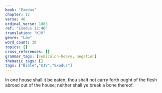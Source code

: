 ```yaml
---
book: "Exodus"
chapter: 12
verse: 46
ordinal_verse: 1863
ref: "Exodus 12:46"
translation: "KJV"
genre: "Law"
word_count: 28
topics: []
cross_references: []
grammar_tags: [semicolon-heavy, negation]
thematic_tags: []
tags: ["Bible","KJV","Exodus"]
---
```

In one house shall it be eaten; thou shalt not carry forth ought of the flesh abroad out of the house; neither shall ye break a bone thereof.
